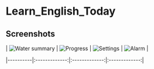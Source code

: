 # Learn_English_Today



## Screenshots
| ![Water summary](screenshots/info.jpg) | ![Progress](screenshots/intro1.jpg) | ![Settings](screenshots/list.jpg) | ![Alarm](screenshots/navbar.jpg) |
<!-- | ![Water summary](screenshots/vote.jpg) | ![Progress](screenshots/dieuchinh.jpg) | ![Settings](screenshots/itro.jpg) | ![Alarm](screenshots/author.jpg) | -->
|----------|:-------------:|:-------------:|:-------------:|